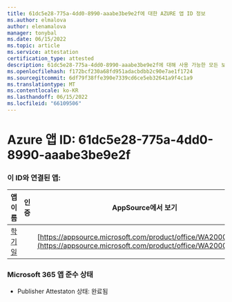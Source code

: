 ```yaml
---
title: 61dc5e28-775a-4dd0-8990-aaabe3be9e2f에 대한 AZURE 앱 ID 정보
ms.author: elmalova
author: elenamalova
manager: tonybal
ms.date: 06/15/2022
ms.topic: article
ms.service: attestation
certification_type: attested
description: 61dc5e28-775a-4dd0-8990-aaabe3be9e2f에 대해 사용 가능한 모든 보안 및 규정 준수 정보입니다.
ms.openlocfilehash: f172bcf230a68fd951adacbdbb2c90e7ae1f1724
ms.sourcegitcommit: 6df79f38ffe390e7339cd6ce5eb32641a9f4c1a9
ms.translationtype: MT
ms.contentlocale: ko-KR
ms.lasthandoff: 06/15/2022
ms.locfileid: "66109506"
---
```

# <a name="azure-app-id-61dc5e28-775a-4dd0-8990-aaabe3be9e2f"></a>Azure 앱 ID: 61dc5e28-775a-4dd0-8990-aaabe3be9e2f


### <a name="apps-associated-with-this-id"></a>이 ID와 연결된 앱:
| **앱 이름** | **인증** | **AppSource에서 보기** |
|--------------|---------------|-----------------------|
| [학기일](../forward/WA200001430.md) |  | [https://appsource.microsoft.com/product/office/WA200001430](https://appsource.microsoft.com/product/office/WA200001430) |

### <a name="microsoft-365-app-compliance-status"></a>Microsoft 365 앱 준수 상태
- Publisher Attestaton 상태: 완료됨
